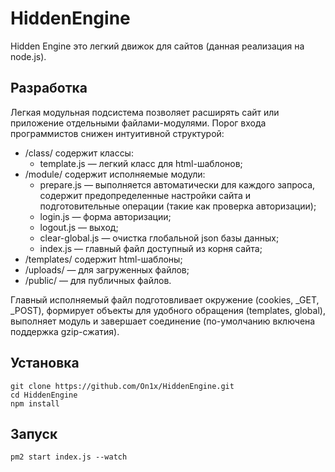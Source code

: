 # HiddenEngine
Hidden Engine это легкий движок для сайтов (данная реализация на node.js).
## Разработка
Легкая модульная подсистема позволяет расширять сайт или приложение отдельными файлами-модулями. Порог входа программистов снижен интуитивной структурой:
- /class/ содержит классы:
	- template.js &mdash; легкий класс для html-шаблонов;
- /module/ содержит исполняемые модули:
	- prepare.js &mdash; выполняется автоматически для каждого запроса, содержит предопределенные настройки сайта и подготовительные операции (такие как проверка авторизации);
	- login.js &mdash; форма авторизации;
	- logout.js &mdash; выход;
	- clear-global.js &mdash; очистка глобальной json базы данных;
	- index.js &mdash; главный файл доступный из корня сайта;
- /templates/ содержит html-шаблоны;
- /uploads/ &mdash; для загруженных файлов;
- /public/ &mdash; для публичных файлов.

Главный исполняемый файл подготовливает окружение (cookies, _GET, _POST), формирует объекты для удобного обращения (templates, global), выполняет модуль и завершает соединение (по-умолчанию включена поддержка gzip-сжатия).
## Установка
```
git clone https://github.com/On1x/HiddenEngine.git
cd HiddenEngine
npm install
```
## Запуск
```
pm2 start index.js --watch
```
